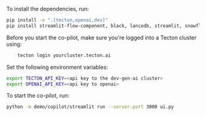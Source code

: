 To install the dependencies, run:

```bash
pip install -e ".[tecton,openai,dev]"
pip install streamlit-flow-component, black, lancedb, streamlit, snowflake-connector-python, snowflake, matplotlib
```

Before you start the co-pilot, make sure you're logged into a Tecton cluster using:
```bash
    tecton login yourcluster.tecton.ai
```

Set the following environment variables:
```bash
export TECTON_API_KEY=<api key to the dev-gen-ai cluster>
export OPENAI_API_KEY=<api key to openai>
```

To start the co-pilot, run:

```bash
python -m demo/copilot/streamlit run --server.port 3000 ui.py
```
